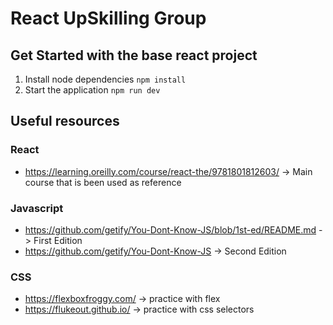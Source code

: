 # React UpSkilling Group
## Get Started with the base react project

1. Install node dependencies 
```npm install```
2. Start the application 
```npm run dev```

## Useful resources

### React
- https://learning.oreilly.com/course/react-the/9781801812603/ -> Main course that is been used as reference

### Javascript
- https://github.com/getify/You-Dont-Know-JS/blob/1st-ed/README.md -> First Edition 
- https://github.com/getify/You-Dont-Know-JS -> Second Edition

### CSS
- https://flexboxfroggy.com/ -> practice with flex
- https://flukeout.github.io/ -> practice with css selectors